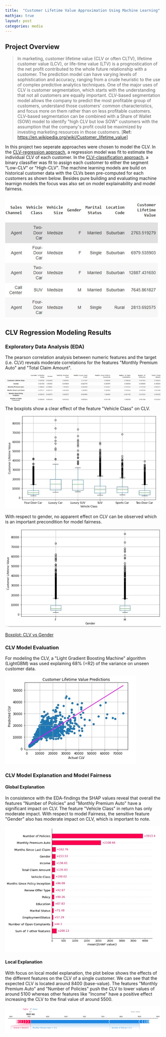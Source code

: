 ```yaml
---
title:  "Customer Lifetime Value Approximation Using Machine Learning"
mathjax: true
layout: post
categories: media
---
```



## Project Overview
>In marketing, customer lifetime value (CLV or often CLTV), lifetime customer value (LCV), or life-time value (LTV) is a prognostication of the net profit contributed to the whole future relationship with a customer. The prediction model can have varying levels of sophistication and accuracy, ranging from a crude heuristic to the use of complex predictive analytics techniques. One of the major uses of CLV is customer segmentation, which starts with the understanding that not all customers are equally important. CLV-based segmentation model allows the company to predict the most profitable group of customers, understand those customers' common characteristics, and focus more on them rather than on less profitable customers. CLV-based segmentation can be combined with a Share of Wallet (SOW) model to identify "high CLV but low SOW" customers with the assumption that the company's profit could be maximized by investing marketing resources in those customers. [**Ref:** https://en.wikipedia.org/wiki/Customer_lifetime_value]

In this project two seperate approaches were chosen to model the CLV. In the [CLV-regression approach](https://github.com/Sebastian1981/CustomerAnalytics_CLV/blob/main/CustomerLifetimeValue_Regression.ipynb), a regression model was fit to estimate the individual CLV of each customer. In the [CLV-classification approach](https://github.com/Sebastian1981/CustomerAnalytics_CLV/blob/main/CustomerLifetimeValue_Multiclass.ipynb), a binary classifier was fit to assign each customer to either the segment "Low-CLV" or "High-CLV". The machine learning models are build on historical customer data with the CLVs been pre-computed for each customers as shown below. Besides pure building and evaluating machine learnign models the focus was also set on model explainability and model fairness.

![Customer Data Table ](https://github.com/Sebastian1981/CustomerAnalytics_CLV/blob/d923638dcca450f305c9dd2592199951e12e7917/images/datatable.jpg)

## CLV Regression Modeling Results
### Exploratory Data Analysis (EDA)
The pearson correlation analysis between numeric features and the target (i.e. CLV) reveals moderate correlations for the features "Monthly Premium Auto" and "Total Claim Amount".

![Pearson Correlation Table ](https://github.com/Sebastian1981/CustomerAnalytics_CLV/blob/d923638dcca450f305c9dd2592199951e12e7917/images/PearsonCorrelation.jpg)

The boxplots show a clear effect of the feature "Vehicle Class" on CLV.

![Boxplot: CLV vs Vehicle Class](https://github.com/Sebastian1981/CustomerAnalytics_CLV/blob/d923638dcca450f305c9dd2592199951e12e7917/images/CLV_vehicle_class.jpg)

With respect to gender, no apparent effect on CLV can be observed which is an important precondition for model fairness.

![Boxplot: CLV vs Gender](https://github.com/Sebastian1981/CustomerAnalytics_CLV/blob/d923638dcca450f305c9dd2592199951e12e7917/images/CLV_gender.jpg)

[Boxplot: CLV vs Gender](https://github.com/Sebastian1981/CustomerAnalytics_CLV/blob/d923638dcca450f305c9dd2592199951e12e7917/images/CLV_gender.jpg)


### CLV Model Evaluation
For modeling the CLV, a "Light Gradient Boosting Machine" algorithm (LightGBM) was used explaining 68% (=R2) of the variance on unseen customer data.

![Regression Model Result ](https://github.com/Sebastian1981/CustomerAnalytics_CLV/blob/d923638dcca450f305c9dd2592199951e12e7917/images/CLV_regression_model.jpg)

### CLV Model Explanation and Model Fairness 
#### Global Explanation
In consistence with the EDA-findings the SHAP values reveal that overall the features "Number of Policies" and "Monthly Premium Auto" have a significant impact on CLV. The feature "Vehicle Class" in return has only moderate impact. With respect to model Fairness, the sensitive feature "Gender" also has moderate impact on CLV, which is important to note. 

![Regression Model Mean Abs Shap Vals ](https://github.com/Sebastian1981/CustomerAnalytics_CLV/blob/d923638dcca450f305c9dd2592199951e12e7917/images/regression_model_meanshap.jpg)

#### Local Explanation
With focus on local model explanation, the plot below shows the effects of the different features on the CLV of a single customer. We can see that the expected CLV is located around 8400 (base-value). The features "Monthly Premium Auto" and "Number of Policies" push the CLV to lower values of around 5100 whereas other features like "Income" have a positive effect increasing the CLV to the final value of around 5500.  

![Regression Model Shap Forceplot](https://github.com/Sebastian1981/CustomerAnalytics_CLV/blob/d923638dcca450f305c9dd2592199951e12e7917/images/regression_model_shaplocal.jpg)


